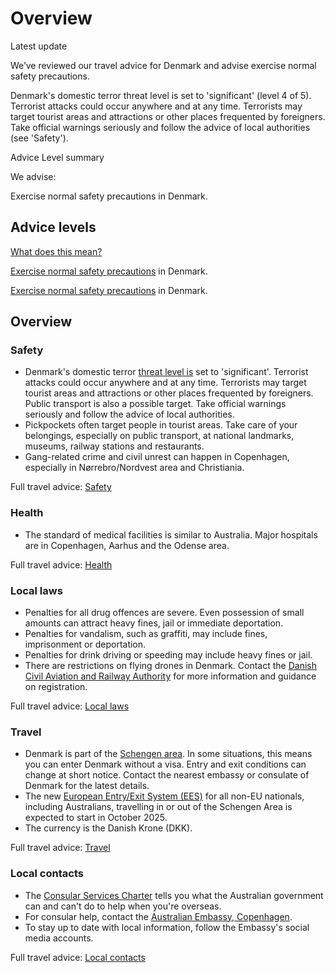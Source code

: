 # Overview

Latest update

We’ve reviewed our travel advice for Denmark and advise exercise normal safety precautions.   
  
Denmark's domestic terror threat level is set to 'significant' (level 4 of 5). Terrorist attacks could occur anywhere and at any time. Terrorists may target tourist areas and attractions or other places frequented by foreigners. Take official warnings seriously and follow the advice of local authorities (see 'Safety').

Advice Level summary

We advise:

Exercise normal safety precautions in Denmark.

## Advice levels

[What does this mean?](/before-you-go/travel-advice-explained/)

[Exercise normal safety precautions](https://www.smartraveller.gov.au/consular-services/travel-advice-explained#level1) in Denmark.

[Exercise normal safety precautions](https://www.smartraveller.gov.au/consular-services/travel-advice-explained#level1) in Denmark.

## Overview

### Safety

* Denmark's domestic terror [threat level is](https://pet.dk/en/terrorism-and-extremism) set to 'significant'. Terrorist attacks could occur anywhere and at any time. Terrorists may target tourist areas and attractions or other places frequented by foreigners. Public transport is also a possible target. Take official warnings seriously and follow the advice of local authorities.
* Pickpockets often target people in tourist areas. Take care of your belongings, especially on public transport, at national landmarks, museums, railway stations and restaurants.
* Gang-related crime and civil unrest can happen in Copenhagen, especially in Nørrebro/Nordvest area and Christiania.

Full travel advice: [Safety](#safety)

### Health

* The standard of medical facilities is similar to Australia. Major hospitals are in Copenhagen, Aarhus and the Odense area.

Full travel advice: [Health](#health)

### Local laws

* Penalties for all drug offences are severe. Even possession of small amounts can attract heavy fines, jail or immediate deportation.
* Penalties for vandalism, such as graffiti, may include fines, imprisonment or deportation.
* Penalties for drink driving or speeding may include heavy fines or jail.
* There are restrictions on flying drones in Denmark. Contact the [Danish Civil Aviation and Railway Authority](https://www.en.trafikstyrelsen.dk/) for more information and guidance on registration.

Full travel advice: [Local laws](#local-laws)

### Travel

* Denmark is part of the [Schengen area](/before-you-go/the-basics/schengen "Visas and entry requirements in Europe and the Schengen Area"). In some situations, this means you can enter Denmark without a visa. Entry and exit conditions can change at short notice. Contact the nearest embassy or consulate of Denmark for the latest details.
* The new [European Entry/Exit System (EES)](https://travel-europe.europa.eu/ees_en) for all non-EU nationals, including Australians, travelling in or out of the Schengen Area is expected to start in October 2025.
* The currency is the Danish Krone (DKK).

Full travel advice: [Travel](#travel)

### Local contacts

* The [Consular Services Charter](/node/46) tells you what the Australian government can and can't do to help when you're overseas.
* For consular help, contact the [Australian Embassy, Copenhagen](http://www.denmark.embassy.gov.au/).
* To stay up to date with local information, follow the Embassy's social media accounts.

Full travel advice: [Local contacts](#local-contacts)